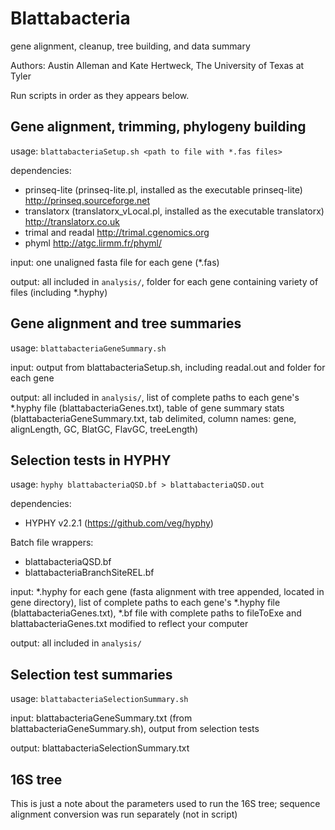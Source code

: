 Blattabacteria 
==============
gene alignment, cleanup, tree building, and data summary

Authors: Austin Alleman and Kate Hertweck, The University of Texas at Tyler

Run scripts in order as they appears below. 

## Gene alignment, trimming, phylogeny building
usage: `blattabacteriaSetup.sh <path to file with *.fas files>`

dependencies: 
* prinseq-lite (prinseq-lite.pl, installed as the executable prinseq-lite) http://prinseq.sourceforge.net
* translatorx (translatorx_vLocal.pl, installed as the executable translatorx) http://translatorx.co.uk
* trimal and readal http://trimal.cgenomics.org
* phyml http://atgc.lirmm.fr/phyml/

input: one unaligned fasta file for each gene (*.fas)

output: all included in `analysis/`, folder for each gene containing variety of files (including *.hyphy)

## Gene alignment and tree summaries

usage: `blattabacteriaGeneSummary.sh`

input: output from blattabacteriaSetup.sh, including readal.out and folder for each gene 

output: all included in `analysis/`, list of complete paths to each gene's *.hyphy file (blattabacteriaGenes.txt), table of gene summary stats (blattabacteriaGeneSummary.txt, tab delimited, column names: gene, alignLength, GC, BlatGC, FlavGC, treeLength)

## Selection tests in HYPHY

usage: `hyphy blattabacteriaQSD.bf > blattabacteriaQSD.out`

dependencies:
* HYPHY v2.2.1 (https://github.com/veg/hyphy)

Batch file wrappers:
* blattabacteriaQSD.bf
* blattabacteriaBranchSiteREL.bf

input: *.hyphy for each gene (fasta alignment with tree appended, located in gene directory), list of complete paths to each gene's *.hyphy file (blattabacteriaGenes.txt), *.bf file with complete paths to fileToExe and blattabacteriaGenes.txt modified to reflect your computer

output: all included in `analysis/`
	
## Selection test summaries

usage: `blattabacteriaSelectionSummary.sh`

input: blattabacteriaGeneSummary.txt (from blattabacteriaGeneSummary.sh), output from selection tests

output: blattabacteriaSelectionSummary.txt

## 16S tree
This is just a note about the parameters used to run the 16S tree; sequence alignment conversion was run separately (not in script)
